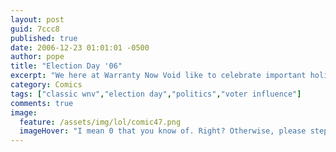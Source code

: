 ```yaml
---
layout: post
guid: 7ccc8
published: true
date: 2006-12-23 01:01:01 -0500
author: pope
title: "Election Day '06"
excerpt: "We here at Warranty Now Void like to celebrate important holidays. For example, all the holidays that we have never acknowledged before. But this time we managed to get one in, goddammit. Albeit about a month and a half late, but we did it. Mostly."
category: Comics
tags: ["classic wnv","election day","politics","voter influence"]
comments: true 
image:
  feature: /assets/img/lol/comic47.png
  imageHover: "I mean 0 that you know of. Right? Otherwise, please step into our office-van."
---
```


